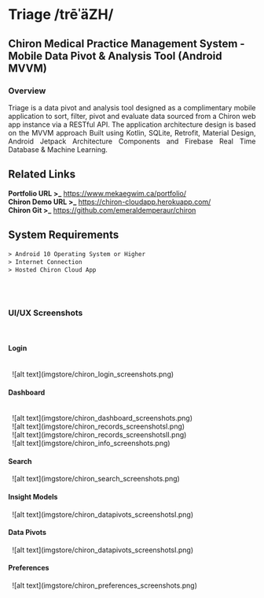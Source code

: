# Triage /trēˈäZH/
## Chiron Medical Practice Management System - Mobile Data Pivot & Analysis Tool (Android MVVM)

### Overview
<p align="justify">Triage is a data pivot and analysis tool designed as a complimentary mobile application to sort, filter, pivot and evaluate data sourced from a Chiron web app instance via a RESTful API. The application architecture design is based on the MVVM approach Built using Kotlin, SQLite, Retrofit, Material Design, Android Jetpack Architecture Components and Firebase Real Time Database & Machine Learning.</p>

## Related Links

**Portfolio URL >_** https://www.mekaegwim.ca/portfolio/
<br>
**Chiron Demo URL >_** https://chiron-cloudapp.herokuapp.com/
<br>
**Chiron Git >_** https://github.com/emeraldemperaur/chiron

## System Requirements

```
> Android 10 Operating System or Higher
> Internet Connection
> Hosted Chiron Cloud App 

```

<br><br>
### UI/UX Screenshots
&nbsp;
<h4>Login</h4>
<br>
&nbsp;
![alt text](imgstore/chiron_login_screenshots.png)
&nbsp;
<br>
<h4>Dashboard</h4>
<br>
&nbsp;
![alt text](imgstore/chiron_dashboard_screenshots.png)
&nbsp;
<br>
&nbsp;
![alt text](imgstore/chiron_records_screenshotsI.png)
&nbsp;
<br>
&nbsp;
![alt text](imgstore/chiron_records_screenshotsII.png)
&nbsp;
<br>
&nbsp;
![alt text](imgstore/chiron_info_screenshots.png)
&nbsp;
<br>
<h4>Search</h4>
&nbsp;
![alt text](imgstore/chiron_search_screenshots.png)
&nbsp;
<br>
<h4>Insight Models</h4>
&nbsp;
![alt text](imgstore/chiron_datapivots_screenshotsI.png)
&nbsp;
<br>
<h4>Data Pivots</h4>
&nbsp;
![alt text](imgstore/chiron_datapivots_screenshotsI.png)
&nbsp;
<br>
<h4>Preferences</h4>
&nbsp;
![alt text](imgstore/chiron_preferences_screenshots.png)
&nbsp;
